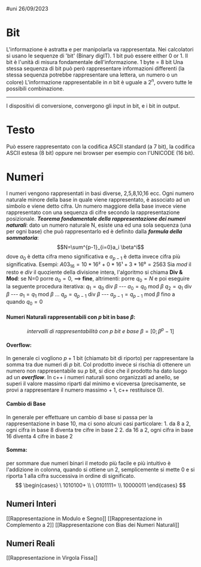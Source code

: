 #uni 26/09/2023
# Bit
L'informazione è astratta e per manipolarla va rappresentata. Nei calcolatori si usano le sequenze di 'bit' (Binary digIT).
1 bit può essere either 0 or 1.
Il bit è l'unità di misura fondamentale dell'informazione.
1 byte = 8 bit
Una stessa sequenza di bit può però rappresentare informazioni differenti (la stessa sequenza potrebbe rappresentare una lettera, un numero o un colore)
L'informazione rappresentabile in _n_ bit è uguale a $2^n$, ovvero tutte le possibili combinazione.

---
I dispositivi di conversione, convergono gli input in bit, e i bit in output.
# Testo
Può essere rappresentato con la codifica ASCII standard (a 7 bit), la codifica ASCII estesa (8 bit) oppure nei browser per esempio con l'UNICODE (16 bit).
# Numeri
I numeri vengono rappresentati in basi diverse, 2,5,8,10,16 ecc.
Ogni numero naturale minore della base in quale viene rappresentato, è associato ad un simbolo e viene detto cifra. Un numero maggiore della base invece viene rappresentato con una sequenza di cifre secondo la rappresentazione posizionale.
___Teorema fondamentale della rappresentazione dei numeri naturali___:
	dato un numero naturale N, esiste una ed una sola sequenza (una per ogni base) che può rappresentarlo ed è definito dalla ___formula della sommatoria___: $$N=\sum^{p-1}_{i=0}a_i \beta^i$$
	dove $a_0$ è detta cifra meno significativa e $a_{p-1}$ è detta invece cifra più significativa.
	Esempi:
		$A03_{16}=10*16²+0*16¹+3*16⁰=2563$
	Sia _mod_ il resto e _div_ il quoziente della divisione intera, l'algoritmo si chiama __Div & Mod__:
		se N=0 porre $a_0 = 0$, $\implies$ __fine__,
		altrimenti: porre $q_0=N$ e poi eseguire la seguente procedura iterativa:
			$q_1 = q_0$ div $\beta$ --- $a_0 = q_0$ mod $\beta$
			$q_2 = q_1$ div $\beta$ --- $a_1 = q_1$ mod $\beta$
			...
			$q_p = q_{p-1}$ div $\beta$ --- $a_{p-1} = q_{p-1}$ mod $\beta$
		fino a quando $q_0 = 0$ 
#### Numeri Naturali rappresentabili con $p$ bit in base $\beta$:
$$intervalli\ di\ rappresentabilità \ con \ p \ bit \ e \ base \ \beta =[0;\beta^p-1]$$
#### Overflow:
In generale ci vogliono $p+1$ bit (chiamato bit di riporto) per rappresentare la somma tra due numeri di $p$ bit. Col prodotto invece si rischia di ottenere un numero non rappresentabile su $p$ bit, si dice che il prodotto ha dato luogo ad un ___overflow___. In c++ i numeri naturali sono organizzati ad anello, se superi il valore massimo riparti dal minimo e viceversa (precisamente, se provi a rappresentare il numero massimo + 1, c++ restituisce 0).
#### Cambio di Base
In generale per effettuare un cambio di base si passa per la rappresentazione in base 10, ma ci sono alcuni casi particolare:
	1. da 8 a 2, ogni cifra in base 8 diventa tre cifre in base 2
	2. da 16 a 2, ogni cifra in base 16 diventa 4 cifre in base 2
#### Somma:
per sommare due numeri binari il metodo più facile e più intuitivo è l'addizione in colonna, quando si ottiene un 2, semplicemente si mette 0 e si riporta 1 alla cifra successiva in ordine di significato. $$ \begin{cases} \ 1010100+ \\ \ 0101111= \\ 10000011 \end{cases} $$
## Numeri Interi
[[Rappresentazione in Modulo e Segno]] 
[[Rappresentazione in Complemento a 2]] 
[[Rappresentazione con Bias dei Numeri Naturali]] 
## Numeri Reali
[[Rappresentazione in Virgola Fissa]] 